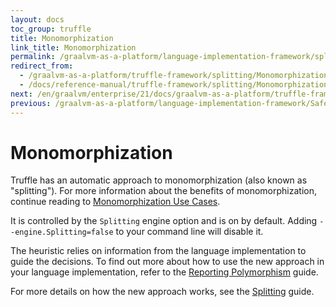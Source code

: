 ```yaml
---
layout: docs
toc_group: truffle
title: Monomorphization
link_title: Monomorphization
permalink: /graalvm-as-a-platform/language-implementation-framework/splitting/Monomorphization/
redirect_from:
  - /graalvm-as-a-platform/truffle-framework/splitting/Monomorphization/
  - /docs/reference-manual/truffle-framework/splitting/Monomorphization/
next: /en/graalvm/enterprise/21/docs/graalvm-as-a-platform/truffle-framework/Splitting/
previous: /graalvm-as-a-platform/language-implementation-framework/Safepoint/
---
```

# Monomorphization

Truffle has an automatic approach to monomorphization (also known as "splitting"). For more information about the benefits of monomorphization, continue reading to [Monomorphization Use Cases](MonomorphizationUseCases.md).

It is controlled by the `Splitting` engine option and is on by default.
Adding `--engine.Splitting=false` to your command line will disable it.

The heuristic relies on information from the language implementation to guide the decisions. To find out more about how to use the new approach in your language implementation, refer to the [Reporting Polymorphism](ReportingPolymorphism.md) guide.

For more details on how the new approach works, see the [Splitting](Splitting.md) guide.
